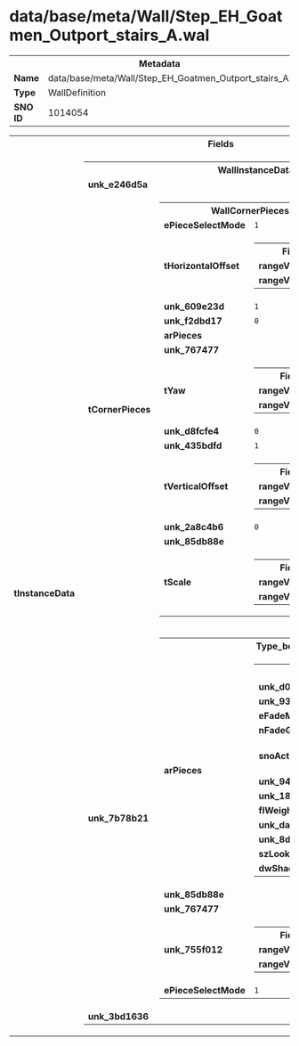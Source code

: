 <h1>data/base/meta/Wall/Step_EH_Goatmen_Outport_stairs_A.wal</h1><table><tr><th colspan="100%">Metadata</th></tr><tr><td><b>Name</b></td><td>data/base/meta/Wall/Step_EH_Goatmen_Outport_stairs_A.wal</td></tr><tr><td><b>Type</b></td><td>WallDefinition</td></tr><tr><td><b>SNO ID</b></td><td>1014054</td></tr></table>

<table><tr><th colspan="100%">Fields</th></tr><tr><td><b>tInstanceData</b></td><td><table><tr><th colspan="100%">WallInstanceData</th></tr><tr><td><b>unk_e246d5a</b></td><td></td></tr><tr><td><b>tCornerPieces</b></td><td><table><tr><th colspan="100%">WallCornerPieces</th></tr><tr><td><b>ePieceSelectMode</b></td><td><code>1</code></td></tr><tr><td><b>tHorizontalOffset</b></td><td><table><tr><th colspan="100%">Fields</th></tr><tr><td><b>rangeValue1</b></td><td><code>-1</code></td></tr><tr><td><b>rangeValue2</b></td><td><code>2</code></td></tr></table>

</td></tr><tr><td><b>unk_609e23d</b></td><td><code>1</code></td></tr><tr><td><b>unk_f2dbd17</b></td><td><code>0</code></td></tr><tr><td><b>arPieces</b></td><td></td></tr><tr><td><b>unk_767477</b></td><td></td></tr><tr><td><b>tYaw</b></td><td><table><tr><th colspan="100%">Fields</th></tr><tr><td><b>rangeValue1</b></td><td><code>0</code></td></tr><tr><td><b>rangeValue2</b></td><td><code>0</code></td></tr></table>

</td></tr><tr><td><b>unk_d8fcfe4</b></td><td><code>0</code></td></tr><tr><td><b>unk_435bdfd</b></td><td><code>1</code></td></tr><tr><td><b>tVerticalOffset</b></td><td><table><tr><th colspan="100%">Fields</th></tr><tr><td><b>rangeValue1</b></td><td><code>0</code></td></tr><tr><td><b>rangeValue2</b></td><td><code>0</code></td></tr></table>

</td></tr><tr><td><b>unk_2a8c4b6</b></td><td><code>0</code></td></tr><tr><td><b>unk_85db88e</b></td><td></td></tr><tr><td><b>tScale</b></td><td><table><tr><th colspan="100%">Fields</th></tr><tr><td><b>rangeValue1</b></td><td><code>1</code></td></tr><tr><td><b>rangeValue2</b></td><td><code>0</code></td></tr></table>

</td></tr></table>

</td></tr><tr><td><b>unk_7b78b21</b></td><td><table><tr><th colspan="100%">Type_bc07d3c7</th></tr><tr><td><b>arPieces</b></td><td><table><tr><th colspan="100%">Type_3ddf9693</th></tr><tr><td><b>unk_d094b9a</b></td><td><code>0</code></td></tr><tr><td><b>unk_9396f37</b></td><td><code>1</code></td></tr><tr><td><b>eFadeMethod</b></td><td><code>0</code></td></tr><tr><td><b>nFadeGroup</b></td><td><code>0</code></td></tr><tr><td><b>snoActor</b></td><td><a href="#UKNOWN">[DT_SNO] Actor: %!q(<nil>)</a></td></tr><tr><td><b>unk_94a2b91</b></td><td><code>0</code></td></tr><tr><td><b>unk_189be9b</b></td><td><code>0</code></td></tr><tr><td><b>flWeight</b></td><td><code>100</code></td></tr><tr><td><b>unk_da5b372</b></td><td><code>0</code></td></tr><tr><td><b>unk_8dea4d9</b></td><td><code>0</code></td></tr><tr><td><b>szLookName</b></td><td><code>0</code></td></tr><tr><td><b>dwShaderMapOverride</b></td><td><code>4294967295</code></td></tr></table>


</td></tr><tr><td><b>unk_85db88e</b></td><td></td></tr><tr><td><b>unk_767477</b></td><td></td></tr><tr><td><b>unk_755f012</b></td><td><table><tr><th colspan="100%">Fields</th></tr><tr><td><b>rangeValue1</b></td><td><code>0</code></td></tr><tr><td><b>rangeValue2</b></td><td><code>0</code></td></tr></table>

</td></tr><tr><td><b>ePieceSelectMode</b></td><td><code>1</code></td></tr></table>


</td></tr><tr><td><b>unk_3bd1636</b></td><td></td></tr></table>

</td></tr></table>

